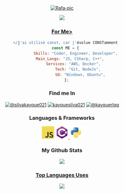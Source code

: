 <div align='left'> 
    <a href="https://github.com/silvakayque">
    <p align='center'><img align="center" alt="Rafa-pic" height="200"  border-radius= "50%" 
    <img src = "https://i.pinimg.com/564x/2c/76/92/2c769235b5accd70e7f51885a323fcdb.jpg">
    <div align="center">
    <div align="center"> <img src="https://readme-typing-svg.herokuapp.com?size=24&color=008BFF&vCenter=true&multiline=true&lines=Wassup+!+Welcome+to+my+profile+!"></div>
</div>
    
</div>
<div align="center">
  
   ### For Me>
 
```js
   </j'ai utilisé const, car j'évolue CONSTamment
   const ME = {
            Skills: "Coder, Engineer, Developer",
        Main_Langs: "JS, CSharp, C++", 
          Services: "AWS, Docker",
              Tech: "Git, NodeJs",
                SO: "Windows, Ubuntu",
    };
```

<h3 align="center">Find me In</h3>
<p align="center">
<a href="https://twitter.com/silvakayque021" target="blank"><img align="center" src="https://raw.githubusercontent.com/rahuldkjain/github-profile-readme-generator/master/src/images/icons/Social/twitter.svg" alt="@silvakayque021" height="30" width="40" /></a>
<a href="https://www.linkedin.com/in/kayquesilva021/" target="blank"><img align="center" src="https://raw.githubusercontent.com/rahuldkjain/github-profile-readme-generator/master/src/images/icons/Social/linked-in-alt.svg" alt="kayquesilva021" height="30" width="40" /></a>
<a href="https://www.instagram.com/kayquerlqq/" target="blank"><img align="center" src="https://raw.githubusercontent.com/rahuldkjain/github-profile-readme-generator/master/src/images/icons/Social/instagram.svg" alt="@kayquerlqq" height="30" width="40" /></a>
</p>

<h3 align="center">Languages & Frameworks</h3>
    
<a href="https://developer.mozilla.org/en-US/docs/Web/JavaScript" target="_blank" rel="noreferrer"> <img src="https://raw.githubusercontent.com/devicons/devicon/master/icons/javascript/javascript-original.svg" alt="javascript" width="40" height="40"/></a> 
<a href="https://www.w3schools.com/cs/" target="_blank" rel="noreferrer"> <img src="https://raw.githubusercontent.com/devicons/devicon/master/icons/csharp/csharp-original.svg" alt="csharp" width="40" height="40"/> <a href="https://www.python.org" target="_blank" rel="noreferrer"> <img src="https://raw.githubusercontent.com/devicons/devicon/master/icons/python/python-original.svg" alt="python" width="40" height="40"/> </a>

</p>

 ### My Github Stats
     
</p>
<div align="center">
<a href="https://github.com/silvakayque">
<img height="180em" src="https://github-readme-stats.vercel.app/api?username=silvakayque&show_icons=true&theme=midnight-purple&include_all_commits=true&count_private=true"/>
      
 ### Top Languages Uses
          
 <div align="center">
 <a href="https://github.com/silvakayque">
 <img height="180em" src="https://github-readme-stats.vercel.app/api/top-langs/?username=silvakayque&layout=compact&theme=midnight-purple"/>
     

                           
